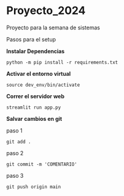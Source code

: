 # Proyecto_2024
Proyecto para la semana de sistemas

Pasos para el setup

**Instalar Dependencias**

```
python -m pip install -r requirements.txt
```

**Activar el entorno virtual**

```
source dev_env/bin/activate
```

**Correr el servidor web**

```
streamlit run app.py
```

**Salvar cambios en git**

paso 1
```
git add .
```
paso 2
```
git commit -m 'COMENTARIO'
```
paso 3
```
git push origin main
```
